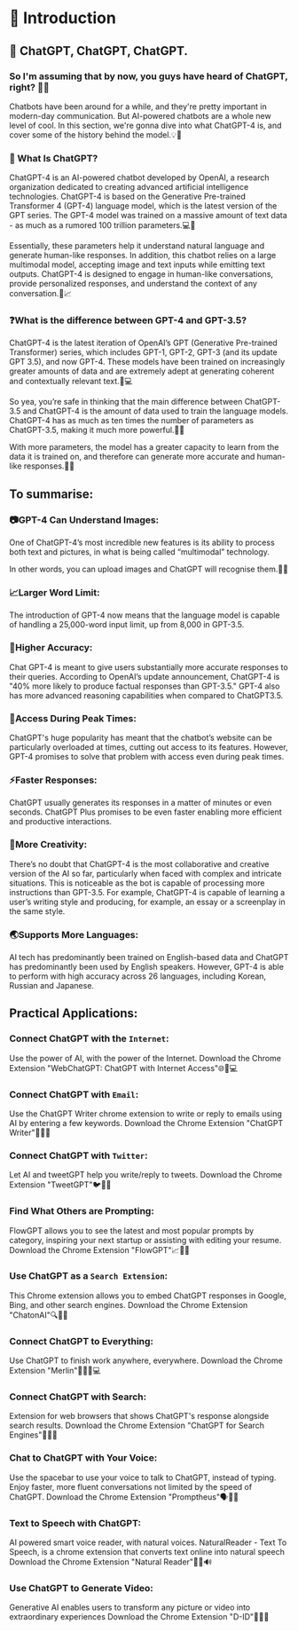 # 👋 Introduction 

## 🤖 ChatGPT, ChatGPT, ChatGPT.

### So I'm assuming that by now, you guys have heard of ChatGPT, right? 🤔💭 
Chatbots have been around for a while, and they're pretty important in modern-day communication. But AI-powered chatbots are a whole new level of cool. In this section, we're gonna dive into what ChatGPT-4 is, and cover some of the history behind the model.💡🤖

### 🤖 What Is ChatGPT?
ChatGPT-4 is an AI-powered chatbot developed by OpenAI, a research organization dedicated to creating advanced artificial intelligence technologies. ChatGPT-4 is based on the Generative Pre-trained Transformer 4 (GPT-4) language model, which is the latest version of the GPT series. The GPT-4 model was trained on a massive amount of text data - as much as a rumored 100 trillion parameters.💻🧐

Essentially, these parameters help it understand natural language and generate human-like responses. In addition, this chatbot relies on a large multimodal model, accepting image and text inputs while emitting text outputs. ChatGPT-4 is designed to engage in human-like conversations, provide personalized responses, and understand the context of any conversation.🤝📈

### ❓What is the difference between GPT-4 and GPT-3.5?
ChatGPT-4 is the latest iteration of OpenAI’s GPT (Generative Pre-trained Transformer) series, which includes GPT-1, GPT-2, GPT-3 (and its update GPT 3.5), and now GPT-4. These models have been trained on increasingly greater amounts of data and are extremely adept at generating coherent and contextually relevant text.💬💻

So yea, you’re safe in thinking that the main difference between ChatGPT-3.5 and ChatGPT-4 is the amount of data used to train the language models. ChatGPT-4 has as much as ten times the number of parameters as ChatGPT-3.5, making it much more powerful.💪🤖

With more parameters, the model has a greater capacity to learn from the data it is trained on, and therefore can generate more accurate and human-like responses.🤖👥

## To summarise:

### 📷GPT-4 Can Understand Images:
One of ChatGPT-4’s most incredible new features is its ability to process both text and pictures, in what is being called “multimodal” technology.

In other words, you can upload images and ChatGPT will recognise them.🤖👥

### 📈Larger Word Limit:
The introduction of GPT-4 now means that the language model is capable of handling a 25,000-word input limit, up from 8,000 in GPT-3.5.

### 🎯Higher Accuracy:
Chat GPT-4 is meant to give users substantially more accurate responses to their queries. According to OpenAI’s update announcement, ChatGPT-4 is "40% more likely to produce factual responses than GPT-3.5." GPT-4 also has more advanced reasoning capabilities when compared to ChatGPT3.5.

### 🚀Access During Peak Times:
ChatGPT's huge popularity has meant that the chatbot’s website can be particularly overloaded at times, cutting out access to its features. However, GPT-4 promises to solve that problem with access even during peak times.

### ⚡Faster Responses:
ChatGPT usually generates its responses in a matter of minutes or even seconds. ChatGPT Plus promises to be even faster enabling more efficient and productive interactions.

### 🎨More Creativity:
There’s no doubt that ChatGPT-4 is the most collaborative and creative version of the AI so far, particularly when faced with complex and intricate situations. This is noticeable as the bot is capable of processing more instructions than GPT-3.5. For example, ChatGPT-4 is capable of learning a user’s writing style and producing, for example, an essay or a screenplay in the same style.

### 🌏Supports More Languages:
AI tech has predominantly been trained on English-based data and ChatGPT has predominantly been used by English speakers. However, GPT-4 is able to perform with high accuracy across 26 languages, including Korean, Russian and Japanese.

## Practical Applications:

### Connect ChatGPT with the `Internet`:
Use the power of AI, with the power of the Internet. Download the Chrome Extension "WebChatGPT: ChatGPT with Internet Access"🌐💬💻

### Connect ChatGPT with `Email`:
Use the ChatGPT Writer chrome extension to write or reply to emails using AI by entering a few keywords. Download the Chrome Extension "ChatGPT Writer"📧🤖💬

### Connect ChatGPT with `Twitter`:
Let AI and tweetGPT help you write/reply to tweets. Download the Chrome Extension "TweetGPT"🐦🤖💬

### Find What Others are Prompting:
FlowGPT allows you to see the latest and most popular prompts by category, inspiring your next startup or assisting with editing your resume. Download the Chrome Extension "FlowGPT"📈🤖💬

### Use ChatGPT as a `Search Extension`:
This Chrome extension allows you to embed ChatGPT responses in Google, Bing, and other search engines. Download the Chrome Extension "ChatonAI"🔍🤖💬

### Connect ChatGPT to Everything:
Use ChatGPT to finish work anywhere, everywhere. Download the Chrome Extension "Merlin"🤖💼📱💻

### Connect ChatGPT with Search:
Extension for web browsers that shows ChatGPT's response alongside search results. Download the Chrome Extension "ChatGPT for Search Engines"🔎🤖💬

### Chat to ChatGPT with Your Voice:
Use the spacebar to use your voice to talk to ChatGPT, instead of typing. Enjoy faster, more fluent conversations not limited by the speed of ChatGPT. Download the Chrome Extension "Promptheus"🗣️🤖💬

### Text to Speech with ChatGPT:
AI powered smart voice reader, with natural voices. NaturalReader - Text To Speech, is a chrome extension that converts text online into natural speech Download the Chrome Extension "Natural Reader"📖🤖🔊

### Use ChatGPT to Generate Video:
Generative AI enables users to transform any picture or video into extraordinary experiences Download the Chrome Extension "D-ID"🎥🤖💡
